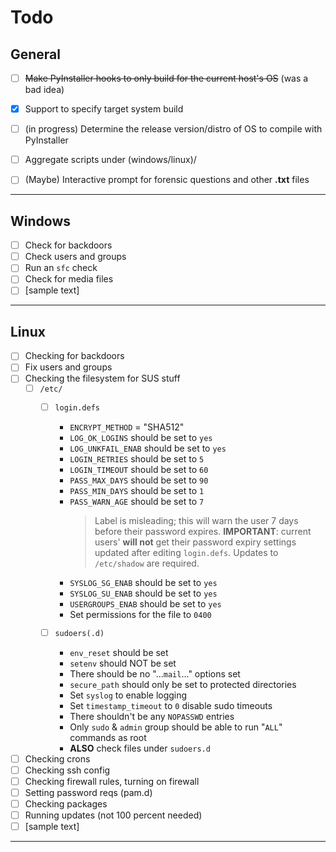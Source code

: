 Todo
====

## General
- [ ] ~~Make PyInstaller hooks to only build for the current host's OS~~ (was a bad idea)

- [X] Support to specify target system build

- [ ] (in progress) Determine the release version/distro of OS to compile with PyInstaller

- [ ] Aggregate scripts under (windows/linux)/<release>

- [ ] (Maybe) Interactive prompt for forensic questions and other **.txt** files

---

## Windows
- [ ] Check for backdoors
- [ ] Check users and groups
- [ ] Run an `sfc` check
- [ ] Check for media files
- [ ] [sample text]

---

## Linux
- [ ] Checking for backdoors
- [ ] Fix users and groups
- [ ] Checking the filesystem for SUS stuff
	- [ ] `/etc/`
        - [ ] `login.defs`
            * `ENCRYPT_METHOD` = "SHA512"
            * `LOG_OK_LOGINS` should be set to  `yes`
            * `LOG_UNKFAIL_ENAB` should be set to `yes`
            * `LOGIN_RETRIES` should be set to `5`
            * `LOGIN_TIMEOUT` should be set to `60`
            * `PASS_MAX_DAYS` should be set to `90`
            * `PASS_MIN_DAYS` should be set to `1`
            * `PASS_WARN_AGE` should be set to `7`
                > Label is misleading; this will warn the user 7 days before
                their password expires.
                > **IMPORTANT**: current users' **will not** get their password
                expiry settings updated after editing `login.defs`. Updates to
                `/etc/shadow` are required.
            * `SYSLOG_SG_ENAB` should be set to `yes`
            * `SYSLOG_SU_ENAB` should be set to `yes`
            * `USERGROUPS_ENAB` should be set to `yes`
            * Set permissions for the file to `0400`

        - [ ] `sudoers(.d)`
            * `env_reset` should be set
            * `setenv` should NOT be set
            * There should be no "...`mail`..." options set
            * `secure_path` should only be set to protected directories
            * Set `syslog` to enable logging
            * Set `timestamp_timeout` to `0` disable sudo timeouts
            * There shouldn't be any `NOPASSWD` entries
            * Only `sudo` & `admin` group should be able to run "`ALL`"
            commands as root
            * **ALSO** check files under `sudoers.d`

- [ ] Checking crons
- [ ] Checking ssh config
- [ ] Checking firewall rules, turning on firewall
- [ ] Setting password reqs (pam.d)
- [ ] Checking packages
- [ ] Running updates (not 100 percent needed)
- [ ] [sample text]

---
